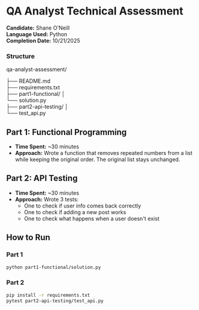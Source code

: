 # QA Analyst Technical Assessment

**Candidate:** Shane O'Neill  
**Language Used:** Python  
**Completion Date:** 10/21/2025

### Structure
qa-analyst-assessment/

├── README.md                     
├── requirements.txt            
├── part1-functional/
│   
└── solution.py             
├── part2-api-testing/
│   
└── test_api.py             

## Part 1: Functional Programming
- **Time Spent:** ~30 minutes  
- **Approach:** Wrote a function that removes repeated numbers from a list while keeping the original order. The original list stays unchanged.

## Part 2: API Testing
- **Time Spent:** ~30 minutes  
- **Approach:** Wrote 3 tests:
  - One to check if user info comes back correctly
  - One to check if adding a new post works
  - One to check what happens when a user doesn't exist

## How to Run

### Part 1
```bash
python part1-functional/solution.py
```

### Part 2
```bash
pip install -r requirements.txt
pytest part2-api-testing/test_api.py
```


